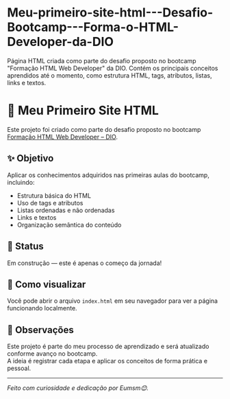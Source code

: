 # Meu-primeiro-site-html---Desafio-Bootcamp---Forma-o-HTML-Developer-da-DIO
Página HTML criada como parte do desafio proposto no bootcamp "Formação HTML Web Developer" da DIO. Contém os principais conceitos aprendidos até o momento, como estrutura HTML, tags, atributos, listas, links e textos.

# 🧠 Meu Primeiro Site HTML

Este projeto foi criado como parte do desafio proposto no bootcamp [Formação HTML Web Developer – DIO](https://web.dio.me/track/formacao-html-web-developer).

## ✨ Objetivo

Aplicar os conhecimentos adquiridos nas primeiras aulas do bootcamp, incluindo:

- Estrutura básica do HTML
- Uso de tags e atributos
- Listas ordenadas e não ordenadas
- Links e textos
- Organização semântica do conteúdo

## 🚀 Status

Em construção — este é apenas o começo da jornada!

## 📁 Como visualizar

Você pode abrir o arquivo `index.html` em seu navegador para ver a página funcionando localmente.

## 📌 Observações

Este projeto é parte do meu processo de aprendizado e será atualizado conforme avanço no bootcamp.  
A ideia é registrar cada etapa e aplicar os conceitos de forma prática e pessoal.

---

<i>Feito com curiosidade e dedicação por Eumsm😊.</i>
